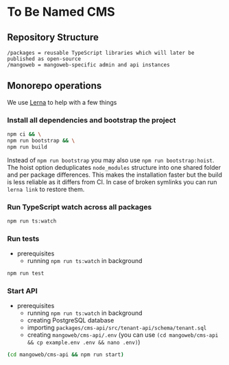 # To Be Named CMS

## Repository Structure

~~~
/packages = reusable TypeScript libraries which will later be published as open-source
/mangoweb = mangoweb-specific admin and api instances
~~~

## Monorepo operations

We use [Lerna](https://lernajs.io/) to help with a few things

### Install all dependencies and bootstrap the project

```sh
npm ci && \
npm run bootstrap && \
npm run build
```

Instead of `npm run bootstrap` you may also use `npm run bootstrap:hoist`. The hoist option deduplicates `node_modules` structure into one shared folder and per package differences. This makes the installation faster but the build is less reliable as it differs from CI. In case of broken symlinks you can run `lerna link` to restore them.


### Run TypeScript watch across all packages

```sh
npm run ts:watch
```


### Run tests

* prerequisites
  * running `npm run ts:watch` in background

```sh
npm run test
```


### Start API

* prerequisites
  * running `npm run ts:watch` in background
  * creating PostgreSQL database
  * importing `packages/cms-api/src/tenant-api/schema/tenant.sql`
  * creating `mangoweb/cms-api/.env` (you can use `(cd mangoweb/cms-api && cp example.env .env && nano .env)`)

```sh
(cd mangoweb/cms-api && npm run start)
```
